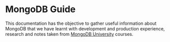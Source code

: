 # MongoDB Guide

This documentation has the objective to gather useful information about MongoDB that we have learnt with development and production experience, research and notes taken from [MongoDB University](https://university.mongodb.com/) courses.
